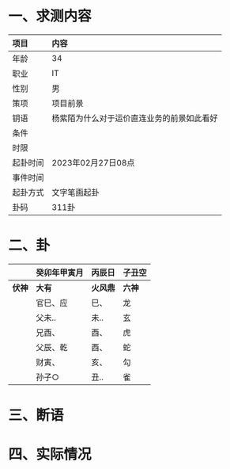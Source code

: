 # 一、求测内容
|项目|内容|
|:-|:-|
|年龄|34|
|职业|IT|
|性别|男|
|策项|项目前景|
|钥语|杨紫陌为什么对于运价直连业务的前景如此看好|
|条件||
|时限||
|起卦时间|2023年02月27日08点|
|事件时间||
|起卦方式|文字笔画起卦|
|卦码|311卦|

# 二、卦
||癸卯年甲寅月|丙辰日|子丑空|
|:-|:-|:-|:-|
|**伏神**|**大有**|**火风鼎**|**六神**|
||官巳、应|巳、|龙|
||父未..|未..|玄|
||兄酉、|酉、|虎|
||父辰、乾|酉、|蛇|
||财寅、|亥、|勾|
||孙子○|丑..|雀|


# 三、断语

# 四、实际情况
